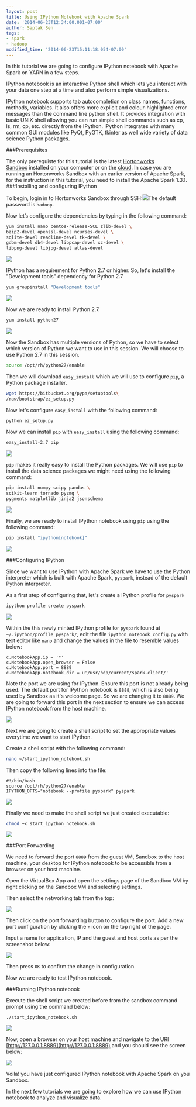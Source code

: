 ```yaml
---
layout: post
title: Using IPython Notebook with Apache Spark
date: '2014-06-23T12:34:00.001-07:00'
author: Saptak Sen
tags:
- spark
- hadoop
modified_time: '2014-06-23T15:11:18.054-07:00'
---
```

In this tutorial we are going to configure IPython notebook with Apache Spark on YARN in a few steps.

IPython notebook is an interactive Python shell which lets you interact with your data one step at a time and also perform simple visualizations.

IPython notebook supports tab autocompletion on class names, functions, methods, variables. It also offers more explicit and colour-highlighted error messages than the command line python shell. It provides integration with basic UNIX shell allowing you can run simple shell commands such as cp, ls, rm, cp, etc. directly from the IPython. IPython integrates with many common GUI modules like PyQt, PyGTK, tkinter as well wide variety of data science Python packages.

###Prerequisites

The only prerequiste for this tutorial is the latest [Hortonworks Sandbox](http://hortonworks.com/sandbox) installed on your computer or on the [cloud](http://hortonworks.com/blog/hortonworks-sandbox-azure/). In case you are running an Hortonworks Sandbox with an earlier version of Apache Spark, for the instruction in this tutorial, you need to install the Apache Spark 1.3.1.
###Installing and configuring IPython

To begin, login in to Hortonworks Sandbox through SSH:![](https://www.dropbox.com/s/tzsxvsnxfo26jn7/Screenshot_2015-04-13_07_58_43.png?dl=1)The default password is `hadoop`.

Now let’s configure the dependencies by typing in the following command:

```bash
yum install nano centos-release-SCL zlib-devel \
bzip2-devel openssl-devel ncurses-devel \
sqlite-devel readline-devel tk-devel \
gdbm-devel db4-devel libpcap-devel xz-devel \
libpng-devel libjpg-devel atlas-devel
```
![](https://www.dropbox.com/s/f2ebp87ed2mllms/Screenshot%202015-07-20%2010.04.16.png?dl=1)

IPython has a requirement for Python 2.7 or higher. So, let's install the "Development tools" dependency for Python 2.7

```bash
yum groupinstall "Development tools"
```
![](https://www.dropbox.com/s/fubupr8ivfuff0o/Screenshot%202015-07-20%2010.08.06.png?dl=1)

Now we are ready to install Python 2.7.

```bash
yum install python27
```
![](https://www.dropbox.com/s/jpmuio6y4cwyho2/Screenshot%202015-07-20%2010.09.55.png?dl=1)

Now the Sandbox has multiple versions of Python, so we have to select which version of Python we want to use in this session. We will choose to use Python 2.7 in this session.

```bash
source /opt/rh/python27/enable
```

Then we will download `easy_install` which we will use to configure `pip`, a Python package installer.

```bash
wget https://bitbucket.org/pypa/setuptools\
/raw/bootstrap/ez_setup.py
```

Now let's configure `easy_install` with the following command:

```bash
python ez_setup.py
```

Now we can install `pip` with `easy_install` using the following command:

```bash
easy_install-2.7 pip
```

![](https://www.dropbox.com/s/c9wou8cgctlf7pz/Screenshot%202015-07-20%2010.21.02.png?dl=1)

`pip` makes it really easy to install the Python packages. We will use `pip` to install the data science packages we might need using the following command:

```bash
pip install numpy scipy pandas \
scikit-learn tornado pyzmq \
pygments matplotlib jinja2 jsonschema
```

![](https://www.dropbox.com/s/ves4gqmtz7acsux/Screenshot%202015-07-20%2010.58.32.png?dl=1)

Finally, we are ready to install IPython notebook using `pip` using the following command:

```bash
pip install "ipython[notebook]"
```

![](https://www.dropbox.com/s/k8brxy9dgik6ohw/Screenshot%202015-07-20%2011.00.00.png?dl=1)

###Configuring IPython

Since we want to use IPython with Apache Spark we have to use the Python interpreter which is built with Apache Spark, `pyspark`, instead of the default Python interpreter.

As a first step of configuring that, let's create a IPython profile for `pyspark`

```bash
ipython profile create pyspark
```

![](https://www.dropbox.com/s/2klc4095wrxyz5d/Screenshot%202015-07-20%2011.01.58.png?dl=1)

Within the this newly minted IPython profile for `pyspark` found at `~/.ipython/profile_pyspark/`, edit the file `ipython_notebook_config.py` with text editor like `nano` and change the values in the file to resemble values below:  


```
c.NotebookApp.ip = '*'
c.NotebookApp.open_browser = False
c.NotebookApp.port = 8889
c.NotebookApp.notebook_dir = u'/usr/hdp/current/spark-client/'
```
Note the port we are using for IPython. Ensure this port is not already being used. The default port for IPython notebook is `8888`, which is also being used by Sandbox as it's welcome page. So we are changing it to `8889`. We are going to forward this port in the next section to ensure we can access IPython notebook from the host machine.

![](https://www.dropbox.com/s/xcdasm4tmmnyibi/Screenshot%202015-07-20%2011.10.50.png?dl=1)

Next we are going to create a shell script to set the appropriate values everytime we want to start IPython.

Create a shell script with the following command:

```bash
nano ~/start_ipython_notebook.sh
```

Then copy the following lines into the file:

```
#!/bin/bash
source /opt/rh/python27/enable
IPYTHON_OPTS="notebook --profile pyspark" pyspark
```

![](https://www.dropbox.com/s/r9sagxlzixee8mk/Screenshot%202015-07-20%2011.15.27.png?dl=1)

Finally we need to make the shell script we just created executable:

```bash
chmod +x start_ipython_notebook.sh
```
![](https://www.dropbox.com/s/ofqdaeuevnk05mo/Screenshot%202015-07-20%2011.17.19.png?dl=1)

###Port Forwarding

We need to forward the port `8889` from the guest VM, Sandbox to the host machine, your desktop for IPython notebook to be accessible from a browser on your host machine.

Open the VirtualBox App and open the settings page of the Sandbox VM by right clicking on the Sandbox VM and selecting settings.

Then select the networking tab from the top:

![](https://www.dropbox.com/s/3lcecis4oajtu63/Screenshot%202015-07-20%2011.18.35.png?dl=1)

Then click on the port forwarding button to configure the port. Add a new port configuration by clicking the `+` icon on the top right of the page.

Input a name for application, IP and the guest and host ports as per the screenshot below:

![](https://www.dropbox.com/s/5xr5bprqde2epr6/Screenshot%202015-07-20%2011.20.00.png?dl=1)

Then press `OK` to confirm the change in configuration.

Now we are ready to test IPython notebook.

###Running IPython  notebook

Execute the shell script we created before from the sandbox command prompt using the command below:

```
./start_ipython_notebook.sh
```
![](https://www.dropbox.com/s/phtrtmv6s01g13k/Screenshot%202015-07-20%2011.21.00.png?dl=1)

Now, open a browser on your host machine and navigate to the URl [http://127.0.0.1:8889](http://127.0.0.1:8889) and you should see the screen below:


![](https://www.dropbox.com/s/2ga17v2a8klpdz9/Screenshot%202015-07-20%2011.22.06.png?dl=1)

Voila! you have just configured IPython notebook with Apache Spark on you Sandbox.

In the next few tutorials we are going to explore how we can use IPython notebook to analyze and visualize data.

